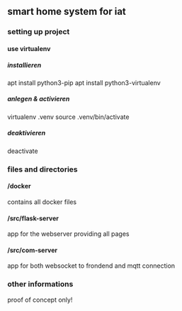 ## smart home system for iat

### setting up project

#### use virtualenv
##### installieren
apt install python3-pip
apt install python3-virtualenv

##### anlegen & activieren
virtualenv .venv
source .venv/bin/activate

##### deaktivieren
deactivate

### files and directories

#### /docker 
contains all docker files

#### /src/flask-server 
app for the webserver providing all pages

#### /src/com-server 
app for both websocket to frondend and mqtt connection

### other informations
proof of concept only!
